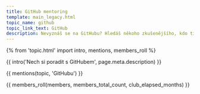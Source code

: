```yaml
---
title: GitHub mentoring
template: main_legacy.html
topic_name: github
topic_link_text: GitHub
description: Nevyznáš se na GitHubu? Hledáš někoho zkušenějšího, kdo ti poradí, když se zasekneš? Kdo ti ukáže správné postupy a nasměruje tě na kvalitní návody nebo kurzy?
---
```

{% from 'topic.html' import intro, mentions, members_roll %}

{{ intro('Nech si poradit s GitHubem', page.meta.description) }}

{{ mentions(topic, 'GitHubu') }}

{{ members_roll(members, members_total_count, club_elapsed_months) }}
